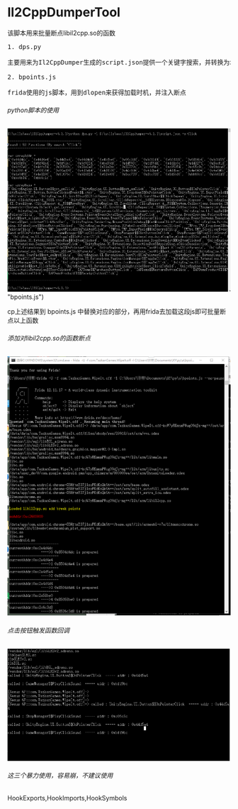 # Il2CppDumperTool
该脚本用来批量断点libil2cpp.so的函数
<pre>
1. dps.py

主要用来为Il2CppDumper生成的script.json提供一个关键字搜索，并转换为地址与名称对应关系，便于bpoints.js使用

2. bpoints.js

frida使用的js脚本，用到dlopen来获得加载时机，并注入断点
</pre>

###### python脚本的使用
![1.png](../imgs/1.png) "bpoints.js")

cp上述结果到 bpoints.js 中替换对应的部分，再用frida去加载这段js即可批量断点以上函数

###### 添加对libil2cpp.so的函数断点
![2.png](../imgs/2.png "dps.py")

###### 点击按钮触发函数回调
![3.png](../imgs/3.png "dps.py")

###### 这三个暴力使用，容易崩，不建议使用 
HookExports,HookImports,HookSymbols
